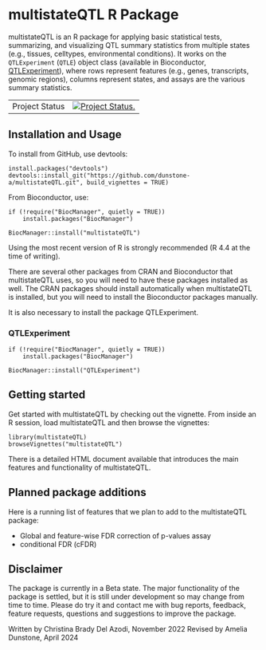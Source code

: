 # multistateQTL R Package

multistateQTL is an R package for applying basic statistical tests, summarizing, and visualizing QTL summary statistics from multiple states (e.g., tissues, celltypes, environmental conditions). It works on the `QTLExperiment` (`QTLE`) object class (available in Bioconductor, [QTLExperiment](https://bioconductor.org/packages/release/bioc/html/QTLExperiment.html)), where rows represent features (e.g., genes, transcripts, genomic regions), columns represent states, and assays are the various summary statistics.

|                |               |
| -------------- | ------------- |
| Project Status | [![Project Status.](http://www.repostatus.org/badges/latest/wip.svg)](http://www.repostatus.org/#wip) |


## Installation and Usage

To install from GitHub, use devtools:

```
install.packages("devtools")
devtools::install_git("https://github.com/dunstone-a/multistateQTL.git", build_vignettes = TRUE)
```

From Bioconductor, use:

```
if (!require("BiocManager", quietly = TRUE))
    install.packages("BiocManager")

BiocManager::install("multistateQTL")
```

Using the most recent version of R is strongly recommended (R 4.4 at the time of writing). 

There are several other packages from CRAN and Bioconductor that multistateQTL uses, so you will need to have these packages installed as well. The CRAN packages should install automatically when multistateQTL is installed, but you will need to install the Bioconductor packages manually.

It is also necessary to install the package QTLExperiment. 

### QTLExperiment

```{r install-qtlexperiment}
if (!require("BiocManager", quietly = TRUE))
    install.packages("BiocManager")

BiocManager::install("QTLExperiment")
```

## Getting started

Get started with multistateQTL by checking out the vignette. From inside an R session, load multistateQTL and then browse the vignettes:

```
library(multistateQTL)
browseVignettes("multistateQTL")
```

There is a detailed HTML document available that introduces the main features and functionality of multistateQTL.


## Planned package additions

Here is a running list of features that we plan to add to the multistateQTL package:

- Global and feature-wise FDR correction of p-values assay
- conditional FDR (cFDR)


## Disclaimer

The package is currently in a Beta state. The major functionality of the package is settled, but it is still under development so may change from time to time. Please do try it and contact me with bug reports, feedback, feature requests, questions and suggestions to improve the package.

Written by Christina Brady Del Azodi, November 2022
Revised by Amelia Dunstone, April 2024
